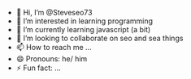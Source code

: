 - 👋 Hi, I’m @Steveseo73
- 👀 I’m interested in learning programming
- 🌱 I’m currently learning javascript (a bit)
- 💞️ I’m looking to collaborate on seo and sea things
- 📫 How to reach me ...
- 😄 Pronouns: he/ him
- ⚡ Fun fact: ...

<!---
Steveseo73/Steveseo73 is a ✨ special ✨ repository because its `README.md` (this file) appears on your GitHub profile.
You can click the Preview link to take a look at your changes.
--->
